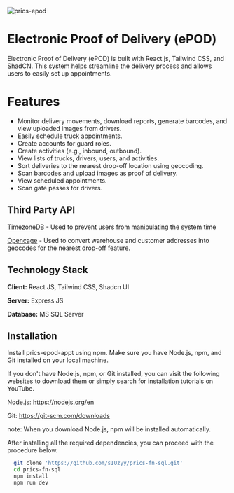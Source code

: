 ![prics-epod](https://github.com/user-attachments/assets/86fcba4a-cc82-445e-ada6-a3d8bc215235)

# Electronic Proof of Delivery (ePOD)

Electronic Proof of Delivery (ePOD) is built with React.js, Tailwind CSS, and ShadCN. This system helps streamline the delivery process and allows users to easily set up appointments.

# Features

- Monitor delivery movements, download reports, generate barcodes, and view uploaded images from drivers.
- Easily schedule truck appointments.
- Create accounts for guard roles.
- Create activities (e.g., inbound, outbound).
- View lists of trucks, drivers, users, and activities.
- Sort deliveries to the nearest drop-off location using geocoding.
- Scan barcodes and upload images as proof of delivery.
- View scheduled appointments.
- Scan gate passes for drivers.

## Third Party API

[TimezoneDB](https://timezonedb.com) - Used to prevent users from manipulating the system time

[Opencage](https://opencagedata.com) - Used to convert warehouse and customer addresses into geocodes for the nearest drop-off feature.

## Technology Stack

**Client:** React JS, Tailwind CSS, Shadcn UI

**Server:** Express JS

**Database:** MS SQL Server

## Installation

Install prics-epod-appt using npm. Make sure you have Node.js, npm, and Git installed on your local machine.

If you don't have Node.js, npm, or Git installed, you can visit the following websites to download them or simply search for installation tutorials on YouTube.

Node.js: https://nodejs.org/en

Git: https://git-scm.com/downloads

note: When you download Node.js, npm will be installed automatically.

After installing all the required dependencies, you can proceed with the procedure below.

```bash
  git clone 'https://github.com/sIUzyy/prics-fn-sql.git'
  cd prics-fn-sql
  npm install
  npm run dev
```
